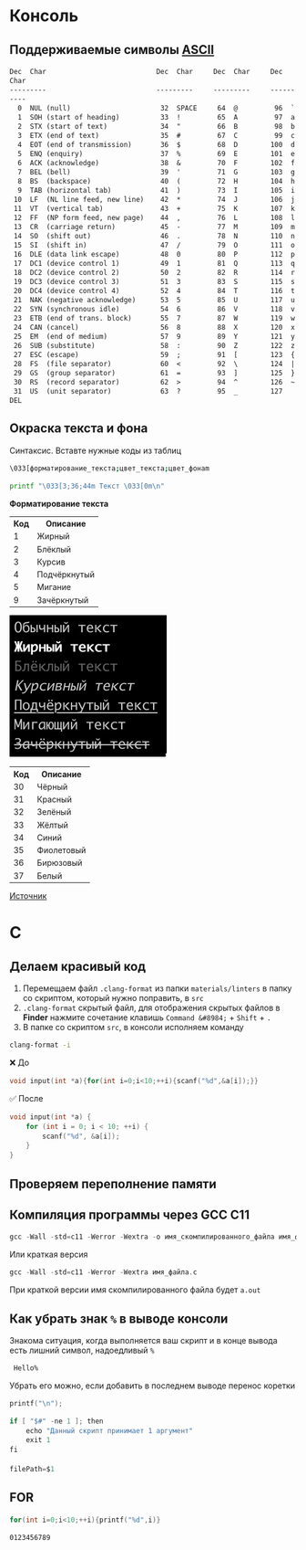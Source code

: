 # Консоль
## Поддерживаемые символы <a href="https://www.cs.cmu.edu/~pattis/15-1XX/common/handouts/ascii.html">ASCII</a>
```
Dec  Char                           Dec  Char     Dec  Char     Dec  Char
---------                           ---------     ---------     ----------
  0  NUL (null)                      32  SPACE     64  @         96  `
  1  SOH (start of heading)          33  !         65  A         97  a
  2  STX (start of text)             34  "         66  B         98  b
  3  ETX (end of text)               35  #         67  C         99  c
  4  EOT (end of transmission)       36  $         68  D        100  d
  5  ENQ (enquiry)                   37  %         69  E        101  e
  6  ACK (acknowledge)               38  &         70  F        102  f
  7  BEL (bell)                      39  '         71  G        103  g
  8  BS  (backspace)                 40  (         72  H        104  h
  9  TAB (horizontal tab)            41  )         73  I        105  i
 10  LF  (NL line feed, new line)    42  *         74  J        106  j
 11  VT  (vertical tab)              43  +         75  K        107  k
 12  FF  (NP form feed, new page)    44  ,         76  L        108  l
 13  CR  (carriage return)           45  -         77  M        109  m
 14  SO  (shift out)                 46  .         78  N        110  n
 15  SI  (shift in)                  47  /         79  O        111  o
 16  DLE (data link escape)          48  0         80  P        112  p
 17  DC1 (device control 1)          49  1         81  Q        113  q
 18  DC2 (device control 2)          50  2         82  R        114  r
 19  DC3 (device control 3)          51  3         83  S        115  s
 20  DC4 (device control 4)          52  4         84  T        116  t
 21  NAK (negative acknowledge)      53  5         85  U        117  u
 22  SYN (synchronous idle)          54  6         86  V        118  v
 23  ETB (end of trans. block)       55  7         87  W        119  w
 24  CAN (cancel)                    56  8         88  X        120  x
 25  EM  (end of medium)             57  9         89  Y        121  y
 26  SUB (substitute)                58  :         90  Z        122  z
 27  ESC (escape)                    59  ;         91  [        123  {
 28  FS  (file separator)            60  <         92  \        124  |
 29  GS  (group separator)           61  =         93  ]        125  }
 30  RS  (record separator)          62  >         94  ^        126  ~
 31  US  (unit separator)            63  ?         95  _        127  DEL
```
## Окраска текста и фона
Синтаксис. Вставте нужные коды из таблиц
```bash
\033[форматирование_текста;цвет_текста;цвет_фонаm
```
```bash
printf "\033[3;36;44m Текст \033[0m\n"
```
<b>Форматирование текста</b>
<div>
  <table>
      <tr>
        <th>Код</th>
        <th>Описание</th>
      </tr>
      <tr>
        <td>1</td> 
        <td>Жирный</td>
      </tr>
      <tr>
        <td>2</td>
        <td>Блёклый</td>
      </tr>
      <tr>
        <td>3</td>
        <td>Курсив</td>
      </tr>
      <tr>
        <td>4</td>
        <td>Подчёркнутый</td>
      </tr>
      <tr>
        <td>5</td>
        <td>Мигание</td>
      </tr>
      <tr>
        <td>9</td>
        <td>Зачёркнутый</td>
      </tr>
  </table>
  <img src="unix-txt-format.png">
  <table>
      <tr>
        <th>Код</th>
        <th>Описание</th>
      </tr>
      <tr>
        <td>30</td> 
        <td>Чёрный</td>
      </tr>
      <tr>
        <td>31</td> 
        <td>Красный</td>
      </tr>
      <tr>
        <td>32</td>
        <td>Зелёный</td>
      </tr>
      <tr>
        <td>33</td>
        <td>Жёлтый</td>
      </tr>
      <tr>
        <td>34</td>
        <td>Синий</td>
      </tr>
      <tr>
        <td>35</td>
        <td>Фиолетовый</td>
      </tr>
      <tr>
        <td>36</td>
        <td>Бирюзовый</td>
      </tr>
      <tr>
        <td>37</td>
        <td>Белый</td>
      </tr>
  </table>
</div>
<a href="https://habr.com/ru/companies/macloud/articles/558316/">Источник</a>

# C
## Делаем красивый код
1. Перемещаем файл `.clang-format` из папки `materials/linters` в папку со скриптом, который нужно поправить, в `src`
2. `.clang-format` скрытый файл, для отображения скрытых файлов в <b>Finder</b> нажмите сочетание клавишь `Command &#8984;` + `Shift` + `.`
3. В папке со скриптом `src`, в консоли исполняем команду
```bash
clang-format -i
```

&#10060; До
```c
void input(int *a){for(int i=0;i<10;++i){scanf("%d",&a[i]);}}
```

&#9989; После
```c
void input(int *a) {
    for (int i = 0; i < 10; ++i) {
        scanf("%d", &a[i]);
    }
}
```

## Проверяем переполнение памяти

## Компиляция программы через <b>GCC</b> <b>C11</b>
```c
gcc -Wall -std=c11 -Werror -Wextra -o имя_скомпилированного_файла имя_файла.c
```
Или краткая версия
```c
gcc -Wall -std=c11 -Werror -Wextra имя_файла.c
```
При краткой версии имя скомпилированного файла будет ```a.out``` 

## Как убрать знак ```%``` в выводе консоли
Знакома ситуация, когда выполняется ваш скрипт и в конце вывода есть лишний символ, надоедливый ```%```
```bash
 Hello%
```
Убрать его можно, если добавить в последнем выводе перенос коретки

```c
printf("\n");
```


```c
if [ "$#" -ne 1 ]; then
    echo "Данный скрипт принимает 1 аргумент"
    exit 1
fi

filePath=$1
```
## FOR
```c
for(int i=0;i<10;++i){printf("%d",i)}
```

```bash
0123456789
```
